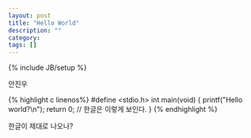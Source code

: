 ```yaml
---
layout: post
title: "Hello World"
description: ""
category: 
tags: []
---
```

{% include JB/setup %}

안진우

{% highlight c linenos%}
#define <stdio.h>
int main(void)
{
    printf("Hello world?\n");
    return 0;
    // 한글은 이렇게 보인다.
}
{% endhighlight %}

한글이 제대로 나오나?
